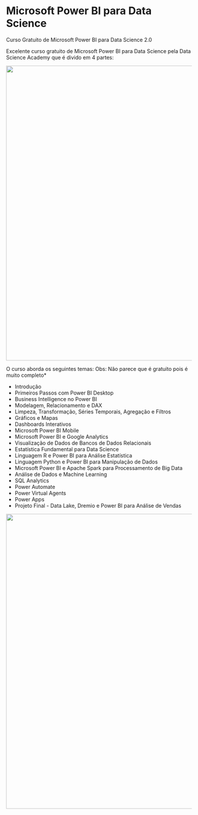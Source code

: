 # Microsoft Power BI para Data Science
Curso Gratuito de Microsoft Power BI para Data Science 2.0

Excelente curso gratuito de Microsoft Power BI para Data Science pela Data Science Academy que é divido em 4 partes:
<center><img src="https://user-images.githubusercontent.com/61481422/107590317-9a481f00-6be6-11eb-8528-15c4246115e4.jpg" alt="" width="800"></center>

O curso aborda os seguintes temas:
Obs: Não parece que é gratuito pois é muito completo*

<ul>
  <li>Introdução</li>
  <li>Primeiros Passos com Power BI Desktop</li>
  <li>Business Intelligence no Power BI</li>
  <li>Modelagem, Relacionamento e DAX</li>
  <li>Limpeza, Transformação, Séries Temporais, Agregação e Filtros</li>
  <li>Gráficos e Mapas</li>
  <li>Dashboards Interativos</li>
  <li>Microsoft Power BI Mobile</li>
  <li>Microsoft Power BI e Google Analytics</li>
  <li>Visualização de Dados de Bancos de Dados Relacionais</li>
  <li>Estatística Fundamental para Data Science</li>
  <li>Linguagem R e Power BI para Análise Estatística</li>
  <li>Linguagem Python e Power BI para Manipulação de Dados</li>
  <li>Microsoft Power BI e Apache Spark para Processamento de Big Data</li>
  <li>Análise de Dados e Machine Learning</li>
  <li>SQL Analytics</li>
  <li>Power Automate</li>
  <li>Power Virtual Agents</li>
  <li>Power Apps</li>
  <li>Projeto Final - Data Lake, Dremio e Power BI para Análise de Vendas</li>
</ul>

<center><img src="https://user-images.githubusercontent.com/61481422/107590592-3a05ad00-6be7-11eb-8717-d791e9521705.jpg" alt="" width="800"></center>